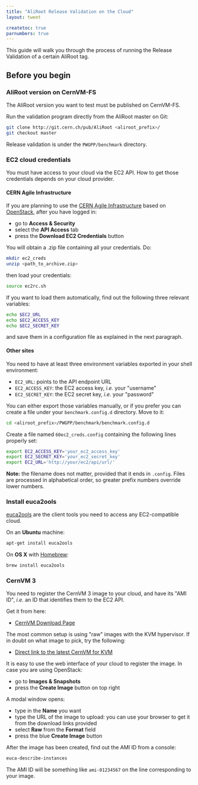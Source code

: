```yaml
---
title: "AliRoot Release Validation on the Cloud"
layout: tweet

createtoc: true
parnumbers: true
---
```



This guide will walk you through the process of running the Release
Validation of a certain AliRoot tag.


Before you begin
----------------


### AliRoot version on CernVM-FS

The AliRoot version you want to test must be published on CernVM-FS.

Run the validation program directly from the AliRoot master on Git:

```bash
git clone http://git.cern.ch/pub/AliRoot <aliroot_prefix>/
git checkout master
```

Release validation is under the `PWGPP/benchmark` directory.


### EC2 cloud credentials

You must have access to your cloud via the EC2 API. How to get those
credentials depends on your cloud provider.


#### CERN Agile Infrastructure

If you are planning to use the
[CERN Agile Infrastructure](https://openstack.cern.ch) based on
[OpenStack](https://www.openstack.org), after you have logged in:

 * go to **Access & Security**
 * select the **API Access** tab
 * press the **Download EC2 Credentials** button

You will obtain a .zip file containing all your credentials. Do:

```bash
mkdir ec2_creds
unzip <path_to_archive.zip>
```

then load your credentials:

```bash
source ec2rc.sh
```

If you want to load them automatically, find out the following three
relevant variables:

```bash
echo $EC2_URL
echo $EC2_ACCESS_KEY
echo $EC2_SECRET_KEY
```

and save them in a configuration file as explained in the next
paragraph.


#### Other sites

You need to have at least three environment variables exported in your
shell environment:

 * `EC2_URL`: points to the API endpoint URL
 * `EC2_ACCESS_KEY`: the EC2 access key, *i.e.* your "username"
 * `EC2_SECRET_KEY`: the EC2 secret key, *i.e.* your "password"

You can either export those variables manually, or if you prefer you
can create a file under your `benchmark.config.d` directory. Move to
it:

```bash
cd <aliroot_prefix>/PWGPP/benchmark/benchmark.config.d
```

Create a file named `60ec2_creds.config` containing the following
lines properly set:

```bash
export EC2_ACCESS_KEY='your_ec2_access_key'
export EC2_SECRET_KEY='your_ec2_secret_key'
export EC2_URL='http://your/ec2/api/url/'
```

**Note:** the filename does not matter, provided that it ends in
`.config`. Files are processed in alphabetical order, so greater
prefix numbers override lower numbers.


### Install euca2ools

[euca2ools](https://www.eucalyptus.com/download/euca2ools) are the
client tools you need to access any EC2-compatible cloud.

On an **Ubuntu** machine:

```bash
apt-get install euca2ools
```

On **OS X** with [Homebrew](http://brew.sh):

```bash
brew install euca2ools
```


### CernVM 3

You need to register the CernVM 3 image to your cloud, and have its
"AMI ID", *i.e.* an ID that identifies them to the EC2 API.

Get it from here:

 * [CernVM Download Page](http://cernvm.cern.ch/portal/downloads)

The most common setup is using "raw" images with the KVM hypervisor.
If in doubt on what image to pick, try the following:

 * [Direct link to the latest CernVM for KVM](http://cernvm.cern.ch/releases/ucernvm-images.1.18-1.cernvm.x86_64/ucernvm-prod.1.18-1.cernvm.x86_64.hdd)

It is easy to use the web interface of your cloud to register the
image. In case you are using OpenStack:

 * go to **Images & Snapshots**
 * press the **Create Image** button on top right

A modal window opens:

 * type in the **Name** you want
 * type the URL of the image to upload: you can use your browser to
   get it from the download links provided
 * select **Raw** from the **Format** field
 * press the blue **Create Image** button

After the image has been created, find out the AMI ID from a console:

```bash
euca-describe-instances
```

The AMI ID will be something like `ami-01234567` on the line
corresponding to your image.
